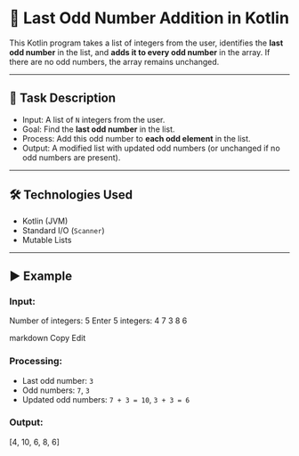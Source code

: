 # 🧮 Last Odd Number Addition in Kotlin

This Kotlin program takes a list of integers from the user, identifies the **last odd number** in the list, and **adds it to every odd number** in the array. If there are no odd numbers, the array remains unchanged.

---

## 📌 Task Description

- Input: A list of `N` integers from the user.
- Goal: Find the **last odd number** in the list.
- Process: Add this odd number to **each odd element** in the list.
- Output: A modified list with updated odd numbers (or unchanged if no odd numbers are present).

---

## 🛠️ Technologies Used

- Kotlin (JVM)
- Standard I/O (`Scanner`)
- Mutable Lists

---

## ▶️ Example

### Input:
Number of integers: 5
Enter 5 integers:
4 7 3 8 6

markdown
Copy
Edit

### Processing:
- Last odd number: `3`
- Odd numbers: `7`, `3`
- Updated odd numbers: `7 + 3 = 10`, `3 + 3 = 6`

### Output:
[4, 10, 6, 8, 6]
